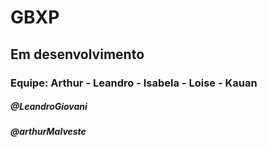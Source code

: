 # GBXP
## Em desenvolvimento 
### Equipe: Arthur - Leandro - Isabela - Loise  - Kauan

##### @LeandroGiovani
##### @arthurMalveste
